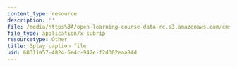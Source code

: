 ```yaml
---
content_type: resource
description: ''
file: /media/https%3A/open-learning-course-data-rc.s3.amazonaws.com/cms-608-game-design-spring-2014/68311a5748245e4c942ef2d302eaa84d_1506702.vtt
file_type: application/x-subrip
resourcetype: Other
title: 3play caption file
uid: 68311a57-4824-5e4c-942e-f2d302eaa84d
---
```

